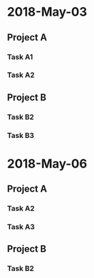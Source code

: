 # 2018-May-03

Project A
---------

### Task A1

### Task A2

## Project B

### Task B2

### Task B3

# 2018-May-06

<task-config-email s="name@example.com"/>

## Project A

### Task A2

<task-start t="20180506 12:31:51 -0700"/>
<task-start t="20180506 12:20:54 -0700"/>
<task-stop t="20180506 12:25:50 -0700"/>
<task-stop t="20180506 12:41:18 -0700"/>

### Task A3

<task-start t="20180506 09:00:02 -0700"/>
<task-stop t="20180506 11:05:00 -0700"/>
<task-start t="20180506 23:19:07 -0700"/>
<task-stop t="20180507 07:04:04 -0700"/>

## Project B

### Task B2

<task-start t="20180506 01:02:04 -0700"/>
<task-stop t="20180506 01:05:56 -0700"/>
<task-start t="20180506 13:41:02 -0700"/>
<task-stop t="20180506 14:05:18 -0700"/>
